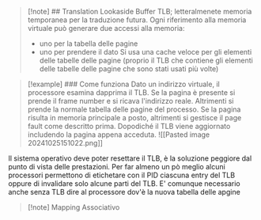 >[!note] ## Translation Lookaside Buffer
>TLB; letteralmenete memoria temporanea per la traduzione futura.
>Ogni riferimento alla memoria virtuale può generare due accessi alla memoria:
>- uno per la tabella delle pagine
>- uno per prendere il dato
>Si usa una cache veloce per gli elementi delle tabelle delle pagine (proprio il TLB che contiene gli elementi delle tabelle delle pagine che sono stati usati più volte)

>[!example] ### Come funziona 
Dato un indirizzo virtuale, il processore esamina dapprima il TLB. Se la pagina è presente si prende il frame number e si ricava l'indirizzo reale. Altrimenti si prende la normale tabella delle pagine del processo. Se la pagina risulta in memoria principale a posto, altrimenti si gestisce il page fault come descritto prima. Dopodiché il TLB viene aggiornato includendo la pagina appena acceduta.
>![[Pasted image 20241025151022.png]]

Il sistema operativo deve poter resettare il TLB, è la soluzione peggiore dal punto di vista delle prestazioni. Per far almeno un pò meglio alcuni processori permettono di etichetare con il PID ciascuna entry del TLB oppure di invalidare solo alcune parti del TLB. E' comunque necessario anche senza TLB dire al processore dov'è la nuova tabella delle apgine 

>[!note] Mapping Associativo
>